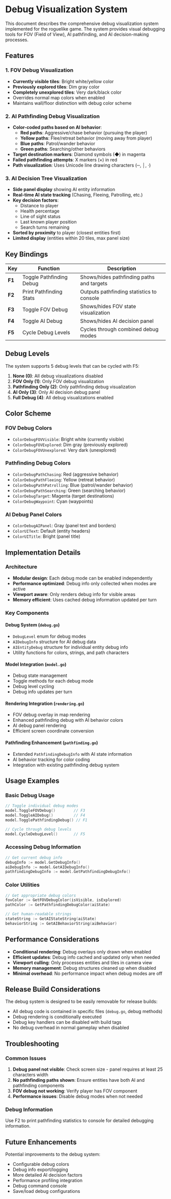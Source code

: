 # Debug Visualization System

This document describes the comprehensive debug visualization system implemented for the roguelike game. The system provides visual debugging tools for FOV (Field of View), AI pathfinding, and AI decision-making processes.

## Features

### 1. FOV Debug Visualization
- **Currently visible tiles**: Bright white/yellow color
- **Previously explored tiles**: Dim gray color  
- **Completely unexplored tiles**: Very dark/black color
- Overrides normal map colors when enabled
- Maintains wall/floor distinction with debug color scheme

### 2. AI Pathfinding Debug Visualization
- **Color-coded paths based on AI behavior**:
  - **Red paths**: Aggressive/chase behavior (pursuing the player)
  - **Yellow paths**: Flee/retreat behavior (moving away from player)
  - **Blue paths**: Patrol/wander behavior
  - **Green paths**: Searching/other behaviors
- **Target destination markers**: Diamond symbols (◆) in magenta
- **Failed pathfinding attempts**: X markers (×) in red
- **Path visualization**: Uses Unicode line drawing characters (─, │, ·)

### 3. AI Decision Tree Visualization
- **Side panel display** showing AI entity information
- **Real-time AI state tracking** (Chasing, Fleeing, Patrolling, etc.)
- **Key decision factors**:
  - Distance to player
  - Health percentage
  - Line of sight status
  - Last known player position
  - Search turns remaining
- **Sorted by proximity** to player (closest entities first)
- **Limited display** (entities within 20 tiles, max panel size)

## Key Bindings

| Key | Function | Description |
|-----|----------|-------------|
| **F1** | Toggle Pathfinding Debug | Shows/hides pathfinding paths and targets |
| **F2** | Print Pathfinding Stats | Outputs pathfinding statistics to console |
| **F3** | Toggle FOV Debug | Shows/hides FOV state visualization |
| **F4** | Toggle AI Debug | Shows/hides AI decision panel |
| **F5** | Cycle Debug Levels | Cycles through combined debug modes |

## Debug Levels

The system supports 5 debug levels that can be cycled with F5:

1. **None (0)**: All debug visualizations disabled
2. **FOV Only (1)**: Only FOV debug visualization
3. **Pathfinding Only (2)**: Only pathfinding debug visualization  
4. **AI Only (3)**: Only AI decision debug panel
5. **Full Debug (4)**: All debug visualizations enabled

## Color Scheme

### FOV Debug Colors
- `ColorDebugFOVVisible`: Bright white (currently visible)
- `ColorDebugFOVExplored`: Dim gray (previously explored)
- `ColorDebugFOVUnexplored`: Very dark (unexplored)

### Pathfinding Debug Colors
- `ColorDebugPathChasing`: Red (aggressive behavior)
- `ColorDebugPathFleeing`: Yellow (retreat behavior)
- `ColorDebugPathPatrolling`: Blue (patrol/wander behavior)
- `ColorDebugPathSearching`: Green (searching behavior)
- `ColorDebugTarget`: Magenta (target destinations)
- `ColorDebugWaypoint`: Cyan (waypoints)

### AI Debug Panel Colors
- `ColorDebugAIPanel`: Gray (panel text and borders)
- `ColorUIText`: Default (entity headers)
- `ColorUITitle`: Bright (panel title)

## Implementation Details

### Architecture
- **Modular design**: Each debug mode can be enabled independently
- **Performance optimized**: Debug info only collected when modes are active
- **Viewport aware**: Only renders debug info for visible areas
- **Memory efficient**: Uses cached debug information updated per turn

### Key Components

#### Debug System (`debug.go`)
- `DebugLevel` enum for debug modes
- `AIDebugInfo` structure for AI debug data
- `AIEntityDebug` structure for individual entity debug info
- Utility functions for colors, strings, and path characters

#### Model Integration (`model.go`)
- Debug state management
- Toggle methods for each debug mode
- Debug level cycling
- Debug info updates per turn

#### Rendering Integration (`rendering.go`)
- FOV debug overlay in map rendering
- Enhanced pathfinding debug with AI behavior colors
- AI debug panel rendering
- Efficient screen coordinate conversion

#### Pathfinding Enhancement (`pathfinding.go`)
- Extended `PathfindingDebugInfo` with AI state information
- AI behavior tracking for color coding
- Integration with existing pathfinding debug system

## Usage Examples

### Basic Debug Usage
```go
// Toggle individual debug modes
model.ToggleFOVDebug()        // F3
model.ToggleAIDebug()         // F4
model.TogglePathfindingDebug() // F1

// Cycle through debug levels
model.CycleDebugLevel()       // F5
```

### Accessing Debug Information
```go
// Get current debug info
debugInfo := model.GetDebugInfo()
aiDebugInfo := model.GetAIDebugInfo()
pathfindingDebugInfo := model.GetPathfindingDebugInfo()
```

### Color Utilities
```go
// Get appropriate debug colors
fovColor := GetFOVDebugColor(isVisible, isExplored)
pathColor := GetPathfindingDebugColor(aiState)

// Get human-readable strings
stateString := GetAIStateString(aiState)
behaviorString := GetAIBehaviorString(aiBehavior)
```

## Performance Considerations

- **Conditional rendering**: Debug overlays only drawn when enabled
- **Efficient updates**: Debug info cached and updated only when needed
- **Viewport culling**: Only processes entities and tiles in camera view
- **Memory management**: Debug structures cleaned up when disabled
- **Minimal overhead**: No performance impact when debug modes are off

## Release Build Considerations

The debug system is designed to be easily removable for release builds:

- All debug code is contained in specific files (`debug.go`, debug methods)
- Debug rendering is conditionally executed
- Debug key handlers can be disabled with build tags
- No debug overhead in normal gameplay when disabled

## Troubleshooting

### Common Issues
1. **Debug panel not visible**: Check screen size - panel requires at least 25 characters width
2. **No pathfinding paths shown**: Ensure entities have both AI and pathfinding components
3. **FOV debug not working**: Verify player has FOV component
4. **Performance issues**: Disable debug modes when not needed

### Debug Information
Use F2 to print pathfinding statistics to console for detailed debugging information.

## Future Enhancements

Potential improvements to the debug system:
- Configurable debug colors
- Debug info export/logging
- More detailed AI decision factors
- Performance profiling integration
- Debug command console
- Save/load debug configurations
